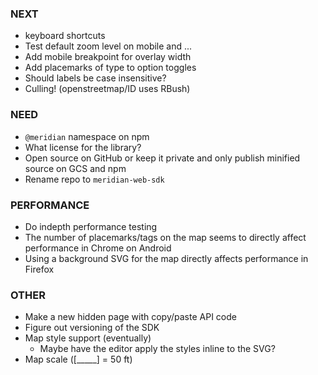 ### NEXT

- keyboard shortcuts
- Test default zoom level on mobile and ... 
- Add mobile breakpoint for overlay width
- Add placemarks of type to option toggles
- Should labels be case insensitive?
- Culling! (openstreetmap/ID uses RBush)

### NEED

- `@meridian` namespace on npm
- What license for the library?
- Open source on GitHub or keep it private and only publish minified source on
  GCS and npm
- Rename repo to `meridian-web-sdk`

### PERFORMANCE

- Do indepth performance testing
- The number of placemarks/tags on the map seems to directly affect performance
  in Chrome on Android
- Using a background SVG for the map directly affects performance in Firefox

### OTHER

- Make a new hidden page with copy/paste API code
- Figure out versioning of the SDK
- Map style support (eventually)
  - Maybe have the editor apply the styles inline to the SVG?
- Map scale ([_____] = 50 ft)
